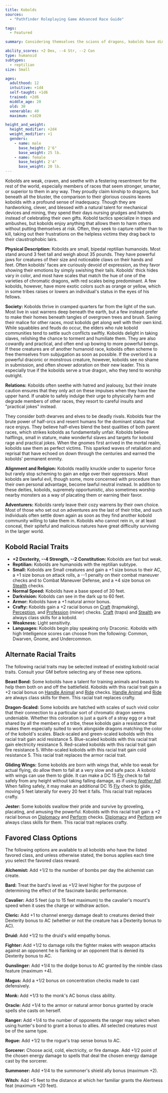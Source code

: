 ```yaml
---
title: Kobolds
sources:
  - "Pathfinder Roleplaying Game Advanced Race Guide"

tags:
  - Featured

summary: Considering themselves the scions of dragons, kobolds have diminutive statures but massive egos. A select few can take on more draconic traits than their kin, and many are powerful sorcerers, canny alchemists, and cunning rogues.

ability_scores: +2 Dex, --4 Str, --2 Con
type: humanoid
subtypes:
  - reptilian
size: Small

ages:
  adulthood: 12
  intuitive: +1d4
  self-taught: +1d6
  trained: +2d6
  middle_age: 20
  old: 30
  venerable: 40
  maximum: +1d20

height_and_weight:
  height_modifier: +2d4
  weight_modifier: ×1
  genders:
    - name: male
      base_height: 2'6"
      base_weight: 25 lb.
    - name: female
      base_height: 2'4"
      base_weight: 20 lb.
---
```


Kobolds are weak, craven, and seethe with a festering resentment for the rest of the world, especially members of races that seem stronger, smarter, or superior to them in any way. They proudly claim kinship to dragons, but beneath all the bluster, the comparison to their glorious cousins leaves kobolds with a profound sense of inadequacy. Though they are hardworking, clever, and blessed with a natural talent for mechanical devices and mining, they spend their days nursing grudges and hatreds instead of celebrating their own gifts. Kobold tactics specialize in traps and ambushes, but kobolds enjoy anything that allows them to harm others without putting themselves at risk. Often, they seek to capture rather than to kill, taking out their frustrations on the helpless victims they drag back to their claustrophobic lairs.

**Physical Description:** Kobolds are small, bipedal reptilian humanoids. Most stand around 3 feet tall and weigh about 35 pounds. They have powerful jaws for creatures of their size and noticeable claws on their hands and feet. Often kobolds' faces are curiously devoid of expression, as they favor showing their emotions by simply swishing their tails. Kobolds' thick hides vary in color, and most have scales that match the hue of one of the varieties of chromatic dragons, with red scales being predominant. A few kobolds, however, have more exotic colors such as orange or yellow, which in some tribes raises or lowers an individual's status in the eyes of his fellows.

**Society:** Kobolds thrive in cramped quarters far from the light of the sun. Most live in vast warrens deep beneath the earth, but a few instead prefer to make their homes beneath tangles of overgrown trees and brush. Saving their malice for other races, most kobolds get along well with their own kind. While squabbles and feuds do occur, the elders who rule kobold communities tend to settle such conflicts swiftly. Kobolds delight in taking slaves, relishing the chance to torment and humiliate them. They are also cowardly and practical, and often end up bowing to more powerful beings. If these creatures are of another humanoid race, kobolds often scheme to free themselves from subjugation as soon as possible. If the overlord is a powerful draconic or monstrous creature, however, kobolds see no shame in submission, and often shower adoration on their new leader. This is especially true if the kobolds serve a true dragon, who they tend to worship outright.

**Relations:** Kobolds often seethe with hatred and jealousy, but their innate caution ensures that they only act on these impulses when they have the upper hand. If unable to safely indulge their urge to physically harm and degrade members of other races, they resort to careful insults and "practical jokes" instead.

They consider both dwarves and elves to be deadly rivals. Kobolds fear the brute power of half-orcs and resent humans for the dominant status that race enjoys. They believe half-elves blend the best qualities of both parent races, which strikes kobolds as fundamentally unfair. Kobolds believe halflings, small in stature, make wonderful slaves and targets for kobold rage and practical jokes. When the gnomes first arrived in the mortal realm, kobolds saw them as perfect victims. This sparked waves of retaliation and reprisal that have echoed on down through the centuries and earned the kobolds' permanent enmity.

**Alignment and Religion:** Kobolds readily knuckle under to superior force but rarely stop scheming to gain an edge over their oppressors. Most kobolds are lawful evil, though some, more concerned with procedure than their own personal advantage, become lawful neutral instead. In addition to these deities, kobolds, supremely opportunistic, also sometimes worship nearby monsters as a way of placating them or earning their favor.

**Adventurers:** Kobolds rarely leave their cozy warrens by their own choice. Most of those who set out on adventures are the last of their tribe, and such individuals often settle down again as soon as they find another kobold community willing to take them in. Kobolds who cannot rein in, or at least conceal, their spiteful and malicious natures have great difficulty surviving in the larger world.

## Kobold Racial Traits

- **+2 Dexterity, --4 Strength, --2 Constitution:** Kobolds are fast but weak.
- **Reptilian:** Kobolds are humanoids with the reptilian subtype.
- **Small:** Kobolds are Small creatures and gain a +1 size bonus to their AC, a +1 size bonus on attack rolls, a --1 penalty on their combat maneuver checks and to Combat Maneuver Defense, and a +4 size bonus on [Stealth](/skills/stealth/) checks.
- **Normal Speed:** Kobolds have a base speed of 30 feet.
- **Darkvision:** Kobolds can see in the dark up to 60 feet.
- **Armor:** Kobolds have a +1 natural armor bonus.
- **Crafty:** Kobolds gain a +2 racial bonus on [Craft](/skills/craft/) (trapmaking), [Perception](/skills/perception/), and [Profession](/skills/profession/) (miner) checks. [Craft](/skills/craft/) (traps) and [Stealth](/skills/stealth/) are always class skills for a kobold.
- **Weakness:** Light sensitivity.
- **Languages:** Kobolds begin play speaking only Draconic. Kobolds with high Intelligence scores can choose from the following: Common, Dwarven, Gnome, and Undercommon.

## Alternate Racial Traits

The following racial traits may be selected instead of existing kobold racial traits. Consult your GM before selecting any of these new options.

**Beast Bond:** Some kobolds have a talent for training animals and beasts to help them both on and off the battlefield. Kobolds with this racial trait gain a +2 racial bonus on [Handle Animal](/skills/handle-animal/) and [Ride](/skills/ride/) checks. [Handle Animal](/skills/handle-animal/) and [Ride](/skills/ride/) are always class skills for them. This racial trait replaces crafty.

**Dragon-Scaled:** Some kobolds are hatched with scales of such vivid color that their connection to a particular sort of chromatic dragon seems undeniable. Whether this coloration is just a quirk of a stray egg or a trait shared by all the members of a tribe, these kobolds gain a resistance that makes them especially suited to work alongside dragons matching the color of the kobold's scales. Black-scaled and green-scaled kobolds with this racial trait gain acid resistance 5. Blue-scaled kobolds with this racial trait gain electricity resistance 5. Red-scaled kobolds with this racial trait gain fire resistance 5. White-scaled kobolds with this racial trait gain cold resistance 5. This racial trait replaces the armor racial trait.

**Gliding Wings:** Some kobolds are born with wings that, while too weak for actual flying, do allow them to fall at a very slow and safe pace. A kobold with wings can use them to glide. It can make a DC 15 [Fly](/skills/fly/) check to fall safely from any height without taking falling damage, as if using [*feather fall*](/spells/feather-fall/). When falling safely, it may make an additional DC 15 [Fly](/skills/fly/) check to glide, moving 5 feet laterally for every 20 feet it falls. This racial trait replaces crafty.

**Jester:** Some kobolds swallow their pride and survive by groveling, placating, and amusing the powerful. Kobolds with this racial trait gain a +2 racial bonus on [Diplomacy](/skills/diplomacy/) and [Perform](/skills/perform/) checks. [Diplomacy](/skills/diplomacy/) and [Perform](/skills/perform/) are always class skills for them. This racial trait replaces crafty.

## Favored Class Options

The following options are available to all kobolds who have the listed favored class, and unless otherwise stated, the bonus applies each time you select the favored class reward.

**Alchemist:** Add +1/2 to the number of bombs per day the alchemist can create.

**Bard:** Treat the bard's level as +1/2 level higher for the purpose of determining the effect of the fascinate bardic performance.

**Cavalier:** Add 5 feet (up to 15 feet maximum) to the cavalier's mount's speed when it uses the charge or withdraw action.

**Cleric:** Add +1 to channel energy damage dealt to creatures denied their Dexterity bonus to AC (whether or not the creature has a Dexterity bonus to AC).

**Druid:** Add +1/2 to the druid's wild empathy bonus.

**Fighter:** Add +1/2 to damage rolls the fighter makes with weapon attacks against an opponent he is flanking or an opponent that is denied its Dexterity bonus to AC.

**Gunslinger:** Add +1/4 to the dodge bonus to AC granted by the nimble class feature (maximum +4).

**Magus:** Add a +1/2 bonus on concentration checks made to cast defensively.

**Monk:** Add +1/3 to the monk's AC bonus class ability.

**Oracle:** Add +1/4 to the armor or natural armor bonus granted by oracle spells she casts on herself.

**Ranger:** Add +1/4 to the number of opponents the ranger may select when using hunter's bond to grant a bonus to allies. All selected creatures must be of the same type.

**Rogue:** Add +1/2 to the rogue's trap sense bonus to AC.

**Sorcerer:** Choose acid, cold, electricity, or fire damage. Add +1/2 point of the chosen energy damage to spells that deal the chosen energy damage cast by the sorcerer.

**Summoner:** Add +1/4 to the summoner's shield ally bonus (maximum +2).

**Witch:** Add +5 feet to the distance at which her familiar grants the Alertness feat (maximum +20 feet).
